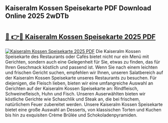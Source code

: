 ## Kaiseralm Kossen Speisekarte PDF Download Online 2025 2wDTb

# <h2><a href="http://gc98wk.nevu.top/?p=Kaiseralm+Kossen+Speisekarte">🔗 👉🔴 Kaiseralm Kossen Speisekarte 2025 PDF</a></h2>

[![Kaiseralm Kossen Speisekarte 2025 PDF](https://i.imgur.com/dBaPXMq.png)](http://gc98wk.nevu.top/?p=Kaiseralm+Kossen+Speisekarte)
Die Kaiseralm Kossen Speisekarte des Restaurants oder Cafés bietet nicht nur ein Menü mit Gerichten, sondern auch eine Gelegenheit für Sie, etwas zu finden, das für Ihren Geschmack köstlich und passend ist. Wenn Sie nach einem leichten und frischen Gericht suchen, empfehlen wir Ihnen, unseren Salatbereich auf der Kaiseralm Kossen Speisekarte unseres Restaurants zu besuchen. Für diejenigen, die Fleisch lieben, bieten wir eine umfangreiche Auswahl an Gerichten auf der Kaiseralm Kossen Speisekarte an: Rindfleisch, Schweinefleisch, Huhn und Fisch. Unseren Auserwählten bieten wir köstliche Gerichte wie Schaschlik und Steak an, die bei frischem, natürlichem Feuer zubereitet werden. Unsere Kaiseralm Kossen Speisekarte bietet eine große Auswahl an Desserts, von klassischen Torten und Kuchen bis hin zu exquisiten Crème Brûlée und Schokoladenpyramiden.
